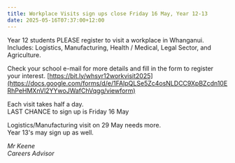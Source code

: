 ```yaml
---
title: Workplace Visits sign ups close Friday 16 May, Year 12-13
date: 2025-05-16T07:37:00+12:00
---
```

Year 12 students PLEASE register to visit a workplace in Whanganui.  
Includes: Logistics, Manufacturing, Health / Medical, Legal Sector, and Agriculture.  

Check your school e-mail for more details and fill in the form to register your interest. [https://bit.ly/whsyr12workvisit2025](https://docs.google.com/forms/d/e/1FAIpQLSe5Zc4osNLDCC9XpBZcdn10ERhPeHMXnVl2YYwoJWafChVqgg/viewform)  

Each visit takes half a day.  
LAST CHANCE to sign up is Friday 16 May  

Logistics/Manufacturing visit on 29 May needs more.  
Year 13's may sign up as well.

*Mr Keene  
Careers Advisor*
